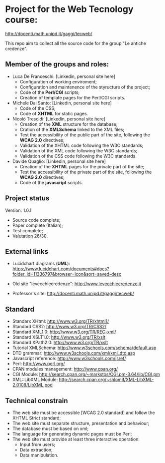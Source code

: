 # Project for the Web Tecnology course: 
<http://docenti.math.unipd.it/gaggi/tecweb/>

This repo aim to collect all the source code for the group "Le antiche credenze".

## Member of the groups and roles:

* Luca De Franceschi: [Linkedin, personal site here]
	* Configuration of working enviroment;
	* Configuration and maintenence of the styructure of the project;
	* Code of the **Perl/CGI** scripts;
	* Creation of template pages for the Perl/CGI scripts.
* Michele Dal Santo: [Linkedin, personal site here]
	* Code of the CSS;
	* Code of **XHTML** for static pages.
* Nicolò Tresoldi: [Linkedin, personal site here]
	* Creation of the **XML** structure for the database;
	* Cration of the **XMLSchema** linked to the XML files;
	* Test the accessibility of the public part of the site, following the **WCAG 2.0** directives;
	* Validation of the XHTML code following the W3C standards;
	* Validation of the XML code following the W3C standards;
	* Validation of the CSS code following the W3C standards.
* Davide Quaglio: [Linkedin, personal site here]
	* Creation of the **XHTML** pages for the private part of the site;
	* Test the accessibility of the private part of the site, following the **WCAG 2.0** directives;
	* Code of the **javascript** scripts.

## Project status

Version: 1.0.1

* Source code complete;
* Paper complete (Italian);
* Test complete;
* Valutation 26/30.

## External links

* Lucidchart diagrams (**UML**): <https://www.lucidchart.com/documents#docs?folder_id=11336797&browser=icon&sort=saved-desc>

* Old site "levecchiecredenze": <http://www.levecchiecredenze.it>
* Professor's site: <http://docenti.math.unipd.it/gaggi/tecweb/>

## Standard

* Standarx XHtml: <http://www.w3.org/TR/xhtml1/>
* Standard CSS2: <http://www.w3.org/TR/CSS2/>
* Standard XML1.0: <http://www.w3.org/TR/REC-xml/>
* Standard XSLT1.0: <http://www.w3.org/TR/xslt>
* Standard XPath2.0: <http://www.w3.org/TR/xslt>
* Tutorial XMLSchema: <http://www.w3schools.com/schema/default.asp>
* DTD grammar: <http://www.w3schools.com/xml/xml_dtd.asp>
* Javascript reference: <http://www.w3schools.com/jsref/>
* Perl: <http://www.perl.org/>
* CPAN modules management: <http://www.cpan.org/>
* CGI Module: <http://search.cpan.org/~markstos/CGI.pm-3.64/lib/CGI.pm>
* XML::LibXML Module: <http://search.cpan.org/~shlomif/XML-LibXML-2.0108/LibXML.pod>

## Technical constrain

* The web site must be accessible [WCAG 2.0 standard] and follow the XHTML Strict standard;
* The web site must separate structure, presentation and behaviour;
* The database must be based on xml;
* The language for generating dynamic pages must be Perl;
* The web site must provide at least three interactive operation:
    * Input from users;
    * Data extraction;
    * Data manipulation.